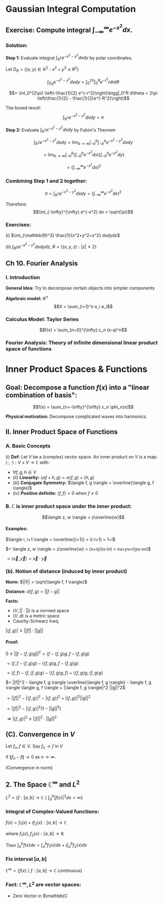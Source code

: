 # Gaussian Integral Computation

## Exercise: Compute integral $\int_{-\infty}^{\infty} e^{-x^2} dx$.

### Solution:
**Step 1:** Evaluate integral $\int_{\mathbb{R}^2} e^{-x^2-y^2} dxdy$ by polar coordinates.

Let $D_R = \{(x,y) \in \mathbb{R}^2 : x^2+y^2 \leq R^2\}$

$$\int_{D_R} e^{-x^2-y^2} dxdy = \int_0^{2\pi} \int_0^R e^{-r^2} r dr d\theta$$

$$= \int_0^{2\pi} \left(-\frac{1}{2} e^{-r^2}\right)\bigg|_0^R d\theta = 2\pi \left(\frac{1}{2} - \frac{1}{2}e^{-R^2}\right)$$

The boxed result: $$\int_{\mathbb{R}^2} e^{-x^2-y^2} dxdy = \pi$$

**Step 2:** Evaluate $\int_{\mathbb{R}^2} e^{-x^2-y^2} dxdy$ by Fubini's Theorem

$$\int_{\mathbb{R}^2} e^{-x^2-y^2} dxdy = \lim_{b \to \infty} \int_{-b}^b \int_{-b}^b e^{-x^2-y^2} dxdy$$

$$= \lim_{b \to \infty} \int_{-b}^b \left(\int_{-b}^b e^{-x^2} dx\right) \left(\int_{-b}^b e^{-y^2} dy\right)$$

$$= \left(\int_{-\infty}^{\infty} e^{-x^2} dx\right)^2$$

### Combining Step 1 and 2 together:

$$\pi = \int_{\mathbb{R}^2} e^{-x^2-y^2} dxdy = \left(\int_{-\infty}^{\infty} e^{-x^2} dx\right)^2$$

Therefore: $$\int_{-\infty}^{\infty} e^{-x^2} dx = \sqrt{\pi}$$

### Exercises:
(i) $\int_{\mathbb{R}^3} \frac{1}{x^2+y^2+z^2} dxdydz$

(ii) $\int_R z e^{-x^2-y^2} dxdydz$, $R = \{(x,y,z) : |z| \leq 2\}$

## Ch 10. Fourier Analysis

### I. Introduction
**General Idea:** Try to decompose certain objects into simpler components

**Algebraic model:** $\mathbb{R}^n$ 
$$X = \sum_{i=1}^n x_i e_i$$

### Calculus Model: Taylor Series
$$f(x) = \sum_{n=0}^{\infty} c_n (x-a)^n$$

### Fourier Analysis: Theory of infinite dimensional linear product space of functions

# Inner Product Spaces & Functions

## Goal: Decompose a function $f(x)$ into a "linear combination of basis":

$$f(x) = \sum_{n=-\infty}^{\infty} c_n \phi_n(x)$$

**Physical motivation:** Decompose complicated waves into harmonics.

## II. Inner Product Space of Functions

### A. Basic Concepts

(i) **Def:** Let $V$ be a (complex) vector space.
    An inner product on $V$ is a map:
    $\langle \cdot, \cdot \rangle: V \times V \to \mathbb{C}$ with:
    
* $\forall f, g, h \in V$
* (ii) **Linearity:** $\langle \alpha f + h, g \rangle = \alpha \langle f, g \rangle + \langle h, g \rangle$
* (iii) **Conjugate Symmetry:** $\langle f, g \rangle = \overline{\langle g, f \rangle}$
* (iv) **Positive definite:** $\langle f, f \rangle > 0$ when $f \neq 0$

### B. $\mathbb{C}$ is inner product space under the inner product:
    
$$\langle z, w \rangle = z\overline{w}$$

#### Examples:
$\langle i, i+1 \rangle = i\overline{(i+1)} = i(-i+1) = 1+i$

$= \langle z, w \rangle = z\overline{w} = (x+iy)(u-iv) = xu+yv+i(yu-xv)$

$= \langle \vec{x}, \vec{y} \rangle = \vec{x} \cdot \vec{y}$

### (b). Notion of distance (induced by inner product)

**Norm:** $||f|| = \sqrt{\langle f, f \rangle}$

**Distance:** $d(f, g) = ||f - g||$

**Facts:**
* $(V, ||\cdot||)$ is a normed space
* $(V, d)$ is a metric space
* Cauchy-Schwarz Ineq.

$|\langle f, g \rangle| \leq ||f|| \cdot ||g||$

#### Proof:

$0 \leq ||f - \langle f, g \rangle g||^2 = \langle f - \langle f, g \rangle g, f - \langle f, g \rangle g \rangle$

$= \langle f, f - \langle f, g \rangle g \rangle - \langle \langle f, g \rangle g, f - \langle f, g \rangle g \rangle$

$= \langle f, f \rangle - \langle f, \langle f, g \rangle g \rangle - \langle \langle f, g \rangle g, f \rangle + \langle \langle f, g \rangle g, \langle f, g \rangle g \rangle$

$= ||f||^2 - \langle f, g \rangle \overline{\langle f, g \rangle} - \langle f, g \rangle \langle g, f \rangle + |\langle f, g \rangle|^2 ||g||^2$

$= ||f||^2 - |\langle f, g \rangle|^2 - |\langle f, g \rangle|^2 + |\langle f, g \rangle|^2 ||g||^2$

$= ||f||^2 - |\langle f, g \rangle|^2 (1 - ||g||^2)$

$\Rightarrow |\langle f, g \rangle|^2 \leq ||f||^2 \cdot ||g||^2$


## (C). Convergence in $V$

Let $f_n, f \in V$. Say $f_n \to f$ in $V$ 

if $\|f_n-f\| \to 0$ as $n \to \infty$.

(Convergence in norm)

## 2. The Space $\mathbb{C}^\infty$ and $L^2$

$L^2 = \{f:[a,b] \to \mathbb{C} \mid \int_a^b |f(x)|^2 dx < \infty\}$

### Integral of Complex-Valued functions:

$f(x) = f_1(x) + i f_2(x) : [a,b] \to \mathbb{C}$

where $f_1(x), f_2(x) : [a,b] \to \mathbb{R}$

Then $\int_a^b f(x)dx = \int_a^b f_1(x)dx + i\int_a^b f_2(x)dx$

### Fix interval $[a,b]$

$\mathbb{C}^\infty = \{f(x) \mid f:[a,b] \to \mathbb{C} \text{ continuous}\}$

### Fact: $\mathbb{C}^\infty, L^2$ are vector spaces:
- Zero Vector in $\mathbb{C